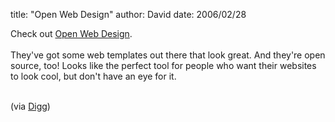 
title: "Open Web Design"
author: David
date: 2006/02/28

Check out <a href="http://www.openwebdesign.org/">Open Web Design</a>.<br /><br />They've got some web templates out there that look great. And they're open source, too! Looks like the perfect tool for people who want their websites to look cool, but don't have an eye for it.<br /><br /><div align="left">(via <a href="http://digg.com/design/The_top_10_most_popular_Open_Source_Website_Templates_%5B_Photos_included_%5D">Digg</a>)<br /></div>
